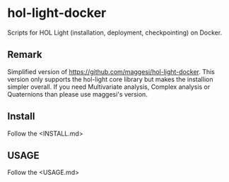 # hol-light-docker
Scripts for HOL Light (installation, deployment, checkpointing) on Docker.

## Remark
Simplified version of <https://github.com/maggesi/hol-light-docker>. This version only supports the hol-light core library but makes the installion simpler overall. If you need Multivariate analysis, Complex analysis or Quaternions than please use maggesi's version.

## Install
Follow the <INSTALL.md>

## USAGE
Follow the <USAGE.md>
